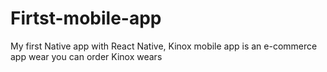 # Firtst-mobile-app
My first Native app with React Native, Kinox mobile app is an e-commerce app wear you can order Kinox wears

